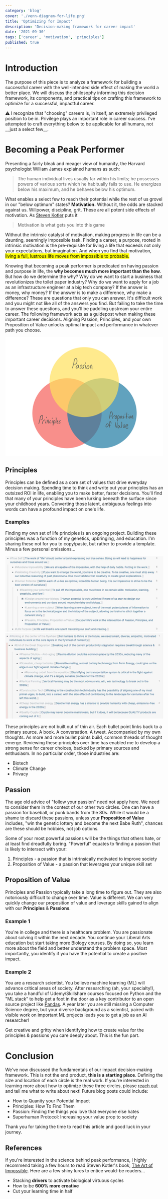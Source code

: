 ```yaml
---
category: 'blog'
cover: './venn-diagram-for-life.png'
title: 'Optimizing for Impact'
description: 'Decision-making framework for career impact'
date: '2021-09-30'
tags: ['career', 'motivation', 'principles']
published: true
---
```


# Introduction

The purpose of this piece is to analyze a framework for building a successful career with the well-intended side effect of making the world a better place. We will discuss the philosophy informing this decision framework, its components, and practical tips on crafting this framework to optimize for a successful, impactful career.

<infoblock>
   ⚠️️ I recognize that "choosing" careers is, in itself, an extremely privileged position to be in. Privilege plays an important role in career success. I've attempted to craft everything below to be applicable for all humans, not __just a select few__.
</infoblock>

# Becoming a Peak Performer

Presenting a fairly bleak and meager view of humanity, the Harvard psychologist William James explained humans as such:

> The human individual lives usually far within his limits; he possesses powers of various sorts which he habitually fails to use. He energizes below his maximum, and he behaves below his optimum.

What enables a select few to reach their potential while the rest of us grovel in our "below optimum" states? **Motivation.** Without it, the odds are stacked against us. Willpower, discipline, grit. These are all potent side effects of motivation. As [Steven Kotler](https://www.stevenkotler.com) puts it

> Motivation is what gets you into this game

Without the intrinsic catalyst of motivation, making progress in life can be a daunting, seemingly impossible task. Finding a career, a purpose, rooted in intrinsic motivation is the pre-requisite for living a life that exceeds not only your expectations, but imagination. And when you find that motivation, <mark>living a full, lustrous life moves from impossible to probable.</mark>

Knowing that becoming a peak performer is predicated on having passion and purpose in life, the **why becomes much more important than the how**. But how do we determine the why? Why do we want to start a business that revolutionizes the toilet paper industry? Why do we want to apply for a job as an infrastructure engineer at a big tech company? If the answer is money, why money? If the answer is to make a difference, why make a difference? These are questions that only you can answer. It's difficult work and you might not like all of the answers you find. But failing to take the time to answer these questions, and you'll be paddling upstream your entire career. The following framework acts as a guidepost when making  these important career decisions. Aligning Passion, Principles, and your own Proposition of Value unlocks optimal impact and performance in whatever path you choose.

![](./venn-diagram-for-life.png)

## Principles

Principles can be defined as a core set of values that drive everyday decision making. Spending time to think and write out your principles has an outsized ROI in life, enabling you to make better, faster decisions. You'll find that many of your principles have been lurking beneath the surface since your childhood years. Converting those latent, ambiguous feelings into words can have a profound impact on one's life.

### Examples

Finding my own set of life principles is an ongoing project. Building these principles was a function of my genetics, upbringing, and education. I'm sharing these not for you to copy/paste, but rather to provide a template. Minus a few personal omissions...

![Principles Example 1](./principles-example-1.jpg)
![Principles Example 2](./principles-example-2.jpg)

These principles are not built out of thin air. Each bullet point links back to a primary source. A book. A conversation. A tweet. Accompanied by my own thoughts. As more and more bullet points build, common threads of thought emerge. Reviewing these principles over time has enabled me to develop a strong sense for career choices, backed by primary sources and enthusiasm. In no particular order, those industries are:

- Biotech
- Climate Change
- Privacy

## Passion

The age old advice of "follow your passion" need not apply here. We need to consider them in the context of our other two circles. One can have a passion for baseball, or punk bands from the 80s. While it would be a shame to discard these passions, unless your __Proposition of Value__ includes, "win the genetic lottery and become the next Babe Ruth", chances are these should be hobbies, not job options.

Some of your most powerful passions will be the things that others hate, or at least find dreadfully boring. "Powerful" equates to finding a passion that is likely to intersect with your:

1. Principles - a passion that is intrinsically motivated to improve society
2. Proposition of Value - a passion that leverages your unique skill set

## Proposition of Value

Principles and Passion typically take a long time to figure out. They are also notoriously difficult to change over time. Value is different. We can very quickly change our proposition of value and leverage skills gained to align with our __Principles__ & __Passions__.

### Example 1

You're in college and there is a healthcare problem. You are  passionate about solving it within the next decade. You continue your Liberal Arts education but start taking more Biology courses. By doing so, you learn more about the field and better understand the problem space. Most importantly, you identify if you have the potential to create a positive impact.

### Example 2

You are a research scientist. You believe machine learning (ML) will advance critical  areas of society. After researching (ah, your specialty!), you take a handful of Udemy/Skillshare courses focused on Python and the "ML stack" to help get a foot in the door as a key contributor to an open source project like [Pandas](https://github.com/pandas-dev/pandas). A year later you are still missing a Computer Science degree, but your diverse background as a scientist, paired with visible work on important ML projects leads you to get a job as an AI researcher!

Get creative and gritty when identifying how to create value for the principles & passions you care deeply about. This is the fun part.

# Conclusion

We've now discussed the fundamentals of our impact decision-making framework. This is not the end product, **this is a starting place**. Defining the size and location of each circle is the real work. If you're interested in learning more about how to optimize these three circles, please [reach out](https://electricocean.io/contact/) and tell me what to write about next! Future blog posts could include:

- How to Quanity your Potential Impact
- Principles: How To Find Them
- Passion: Finding the things you love that everyone else hates
- Superhuman Protocol: Increasing your value prop to society

Thank you for taking the time to read this article and good luck in your journey.


## References

If you're interested in the science behind peak performance, I highly recommend taking a few hours to read Steven Kotler's book, [The Art of Impossible](https://www.goodreads.com/book/show/50209348-the-art-of-impossible). Here are a few shiny lures to entice would-be readers...
- Stacking __drivers__ to activate biological virtuous cycles
- How to be __600% more creative__
- Cut your learning time in half
